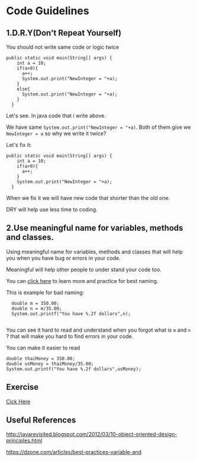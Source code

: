Code Guidelines
==================
1.D.R.Y(Don't Repeat Yourself)
-----------------------------
You should not write same code or logic twice

```
public static void main(String[] args) {
    int a = 10;
    if(a>0){
      a++;
      System.out.print("NewInteger = "+a);
    }
    else{
      System.out.print("NewInteger = "+a);
    }
  }
```
Let's see. In java code that i write above.

We have same `System.out.print("NewInteger = "+a)`. Both of them give we `NewInteger = a` so why we write it twice?

Let's fix it:

```
public static void main(String[] args) {
    int a = 10;
    if(a>0){
      a++;
    }
    System.out.print("NewInteger = "+a);
  }
```

When we fix it we will have new code that shorter than the old one.

DRY will help use less time to coding.


2.Use meaningful name for variables, methods and classes.
---------

Using meaningful name for variables, methods and classes that will help you when you have bug or errors in your code.

Meaningful will help other people to under stand your code too.

You can [click here](https://dzone.com/articles/best-practices-variable-and) to learn more and practice for best naming.

This is example for bad naming:

```
  double m = 350.00;
  double n = m/35.00;
  System.out.printf("You have %.2f dollars",n);


```
You can see it hard to read and understand when you forgot what is `m` and `n` ? that will make you hard to find errors in your code.

You can make it easier to read

 ```
 double thaiMoney = 350.00;
 double usMoney = thaiMoney/35.00;
 System.out.printf("You have %.2f dollars",usMoney);

```

Exercise
------
[Cick Here](https://github.com/kaizofaria/codeguide/blob/master/src/codeguide/Exercise.java)


Useful References
-------

http://javarevisited.blogspot.com/2012/03/10-object-oriented-design-principles.html

https://dzone.com/articles/best-practices-variable-and
